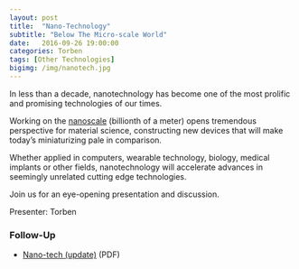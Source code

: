 ```yaml
---
layout: post
title:  "Nano-Technology"
subtitle: "Below The Micro-scale World"
date:   2016-09-26 19:00:00
categories: Torben
tags: [Other Technologies]
bigimg: /img/nanotech.jpg
---
```


In less than a decade, nanotechnology has become one of the most prolific and promising technologies of our times.

Working on the [nanoscale](https://www.nano.gov/nanotech-101/what/nano-size) (billionth of a meter) opens tremendous perspective for material science, constructing new devices that will make today’s miniaturizing pale in comparison.

Whether applied in computers, wearable technology, biology, medical implants or other fields, nanotechnology will accelerate advances in seemingly unrelated cutting edge technologies.

Join us for an eye-opening presentation and discussion.

Presenter: Torben

### Follow-Up

* [Nano-tech (update)](/assets/present/2016/nanotech-update-2016-09.pdf) (PDF) 